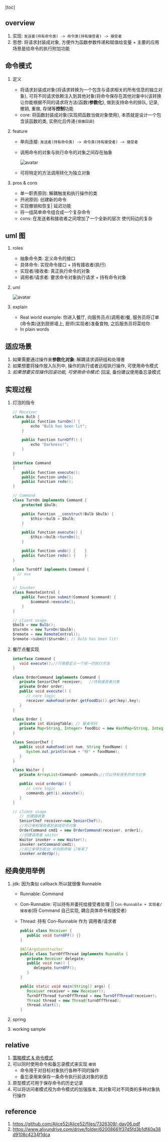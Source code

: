 [toc]

## overview

1. 实现: `发送者(持有命令类) -> 命令类(持有接受者) -> 接受者`
2. 思想: 将请求封装成对象, 方便作为函数参数传递和赋值给变量 + 主要的应用场景是给命令的执行附加功能

## 命令模式

1. 定义

   - 将请求封装成对象{将请求转换为一个包含与请求相关的所有信息的独立对象}, 可将不同请求依赖注入到其他对象(将命令保存在其他对象中){该转换让你能根据不同的请求将方法(函数)**参数化**}, 做到支持命令的排队, 记录, 撤销, 重做, 存储等**控制**功能
   - core: 将函数封装成对象{实现把函数当做对象使用}, 本质就是设计一个包含该函数的类, 实例化后传递`{很像回调}`

2. feature

   - 单向连接: `发送者(持有命令类) -> 命令类(持有接受者) -> 接受者`
   - 调用命令的对象与执行命令的对象之间存在抽象

     ![avatar](/static/image/dp/command-feature.png)

   - 可将特定的方法调用转化为独立对象

3. pros & cons

   - 单一职责原则: 解耦触发和执行操作的类
   - 开闭原则: 创建新的命令
   - 实现撤销和恢复| 延迟功能
   - 将一组简单命令组合成一个复杂命令
   - cons: 在发送者和接收者之间增加了一个全新的层次 使代码边的复杂

## uml 图

1. roles

   - 抽象命令类: 定义命令的接口
   - 具体命令: 实现命令接口 + 持有接收者(执行)
   - 实现者/接收者: 真正执行命令的对象
   - 调用者/请求者: 要求命令对象执行请求 + 持有命令对象

2. uml

   ![avatar](/static/image/dp/command-uml.png)

3. explain

   - Real world example: 你进入餐厅, 向服务员点(调用者)餐, 服务员将订单(命令类)送到厨房墙上, 厨师(实现者)准备食物, 之后服务员将菜给你
   - In plain words

## 适应场景

1. 如果需要通过操作来**参数化对象**: 解耦请求调研组和处理者
2. 如果想要将操作放入队列中, 操作的执行或者远程执行操作, 可使用命令模式
3. _如果想要实现操作回滚功能, 可使用命令模式_: 回滚, 备份建议使用备忘录模式

## 实现过程

1. 灯泡的指令

   ```java
   // Receiver
   class Bulb {
       public function turnOn() {
           echo "Bulb has been lit";
       }

       public function turnOff() {
           echo "Darkness!";
       }
   }

   interface Command
   {
       public function execute();
       public function undo();
       public function redo();
   }

   // Command
   class TurnOn implements Command {
       protected $bulb;

       public function __construct(Bulb $bulb) {
           $this->bulb = $bulb;
       }

       public function execute() {
           $this->bulb->turnOn();
       }

       public function undo() {    }
       public function redo() {    }
   }

   class TurnOff implements Command {
     // xxx
   }

   // Invoker
   class RemoteControl {
       public function submit(Command $command) {
           $command->execute();
       }
   }

   // client usage
   $bulb = new Bulb();
   $turnOn = new TurnOn($bulb);
   $remote = new RemoteControl();
   $remote->submit($turnOn); // Bulb has been lit!
   ```

2. 餐厅点餐实现

   ```java
   interface Command {
      void execute();//只需要定义一个统一的执行方法
   }

   class OrderCommand implements Command {
      private SeniorChef receiver;   //持有接受者对象
      private Order order;
      public void execute() {
         // core logic
         receiver.makeFood(order.getFoodDic().get(key),key);
      }
   }

   class Order {
      private int diningTable; // 餐桌号码
      private Map<String, Integer> foodDic = new HashMap<String, Integer>(); // 用来存储餐名并记录份数
   }

   class SeniorChef {
      public void makeFood(int num, String foodName) {
         System.out.println(num + "份" + foodName);
      }
   }

   class Waitor {
      private ArrayList<Command> commands;//可以持有很多的命令对象

      public void orderUp() {
         // core logic
         commands.get(i).execute();
      }
   }

   // client usage
      // 创建接收者
      SeniorChef receiver=new SeniorChef();
      //将订单和接收者封装成命令对象
      OrderCommand cmd1 = new OrderCommand(receiver, order1);
      //创建调用者 waitor
      Waitor invoker = new Waitor();
      invoker.setCommand(cmd1);
      //将订单带到柜台 并向厨师喊 订单来了
      invoker.orderUp();
   ```

## 经典使用举例

1. jdk: 因为类似 callback 所以就很像 Runnable

   - Runnable: Command
   - Con-Runnable: 可以持有并委托给接受者处理 || `Con-Runnable + 实现者/接收者`(将 Command 自己实现, 耦合具体命令和接受者)
   - Thread: 持有 Con-Runnable 作为 调用者/请求者

     ```java
     public class Receiver {
        public void turnOFF() {}
     }

     @AllArgsConstructor
     public class TurnOffThread implements Runnable {
        private Receiver delegate;
        public void run() {
           delegate.turnOFF();
        }
     }

     public static void main(String[] args) {
        Receiver receiver = new Receiver();
        TurnOffThread turnOffThread = new TurnOffThread(receiver);
        Thread thread = new Thread(turnOffThread);
        thread.start();
     }
     ```

2. spring
3. working sample

## relative

1. [策略模式 & 命令模式](./14.strategy.md#relative)
2. 可以同时使用命令和备忘录模式来实现 `撤销`
   - 命令用于对目标对象执行各种不同的操作
   - 备忘录用来保存一条命令执行前该对象的状态
3. 原型模式可用于保存命令的历史记录
4. 可以将访问者模式视为命令模式的加强版本, 其对象可对不同类的多种对象执行操作

## reference

1. https://github.com/Alice52/Alice52/files/7326309/-day06.pdf
2. https://www.aliyundrive.com/drive/folder/62008661f37d5fd3b1df40a38d9108c4234f1dca
